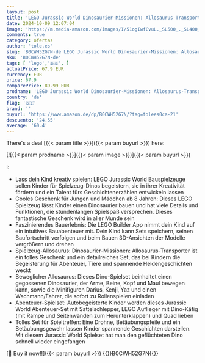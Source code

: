 ```yaml
---
layout: post
title: 'LEGO Jurassic World Dinosaurier-Missionen: Allosaurus-Transporter  Dino-Spielset  Geschenkidee für Kinder mit den Minifiguren Kenji  Darius und Yaz  für Jungen und Mädchen ab 8 Jahren 76966'
date: 2024-10-09 12:07:04
image: 'https://m.media-amazon.com/images/I/51ogIwfCvuL._SL500_._SL400_.jpg'
comments: true
category: ofertas
author: 'tole.es'
slug: 'B0CWH52G7N-de LEGO Jurassic World Dinosaurier-Missionen: Allosaurus-...'
sku: 'B0CWH52G7N-de'
tags: [ 'lego','🇩🇪', ]
actualPrice: 67.9 EUR
currency: EUR
price: 67.9
comparePrice: 89.99 EUR
prodname: 'LEGO Jurassic World Dinosaurier-Missionen: Allosaurus-Transporter  Dino-Spielset  Geschenkidee für Kinder mit den Minifiguren Kenji  Darius und Yaz  für Jungen und Mädchen ab 8 Jahren 76966'
country: 'de'
flag: '🇩🇪'
brand: ''
buyurl: 'https://www.amazon.de/dp/B0CWH52G7N/?tag=tolees0ca-21'
descuento: '24.55'
average: '60.4'
---
```


There's a deal [{{< param title >}}]({{< param buyurl >}})  here:

[![{{< param prodname >}}]({{< param image >}})]({{< param buyurl >}})

ℹ️:

- Lass dein Kind kreativ spielen: LEGO Jurassic World Bauspielzeuge sollen Kinder für Spielzeug-Dinos begeistern, sie in ihrer Kreativität fördern und ein Talent fürs Geschichtenerzählen entwickeln lassen
- Cooles Geschenk für Jungen und Mädchen ab 8 Jahren: Dieses LEGO Spielzeug lässt Kinder einen Dinosaurier bauen und hat viele Details und Funktionen, die stundenlangen Spielspaß versprechen. Dieses fantastische Geschenk wird in aller Munde sein
- Faszinierendes Bauerlebnis: Die LEGO Builder App nimmt dein Kind auf ein intuitives Bauabenteuer mit. Dein Kind kann Sets speichern, seinen Baufortschritt verfolgen und beim Bauen 3D-Ansichten der Modelle vergrößern und drehen
- Spielzeug-Allosaurus: Dinosaurier-Missionen: Allosaurus-Transporter ist ein tolles Geschenk und ein detailreiches Set, das bei Kindern die Begeisterung für Abenteuer, Tiere und spannende Heldengeschichten weckt
- Beweglicher Allosaurus: Dieses Dino-Spielset beinhaltet einen gegossenen Dinosaurier, der Arme, Beine, Kopf und Maul bewegen kann, sowie die Minifiguren Darius, Kenji, Yaz und einen Wachmann/Fahrer, die sofort zu Rollenspielen einladen
- Abenteuer-Spielset: Autobegeisterte Kinder werden dieses Jurassic World Abenteuer-Set mit Sattelschlepper, LEGO Auflieger mit Dino-Käfig (mit Rampe und Seitenwänden zum Herunterklappen) und Quad lieben
- Tolles Set für Spieltreffen: Eine Drohne, Betäubungspfeile und ein Betäubungsgewehr lassen Kinder spannende Geschichten darstellen. Mit diesem Jurassic World Spielset hat man den geflüchteten Dino schnell wieder eingefangen

[🛒 Buy it now!!]({{< param buyurl >}})
{{<world>}}B0CWH52G7N{{</world>}}
